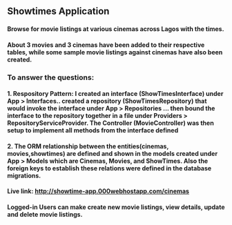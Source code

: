

## Showtimes Application

#### Browse for movie listings at various cinemas across Lagos with the times.
#### About 3 movies and 3 cinemas have been added to their respective tables, while some sample movie listings against cinemas have also been created. 
### To answer the questions:

#### 1. Respository Pattern: I created an interface (ShowTimesInterface) under App > Interfaces.. created a repository (ShowTimesRepository) that would invoke the interface under App > Repositories ... then bound the interface to the repository together in a file under Providers > RepositoryServiceProvider. The Controller (MovieController) was then setup to implement all methods from the interface defined 

#### 2. The ORM relationship between the entities(cinemas, movies,showtimes) are defined and shown in the models created under App > Models which are Cinemas, Movies, and ShowTimes. Also the foreign keys to establish these relations were defined in the database migrations.

	 
#### Live link: http://showtime-app.000webhostapp.com/cinemas

#### Logged-in Users can make create new movie listings, view details, update and delete movie listings.




